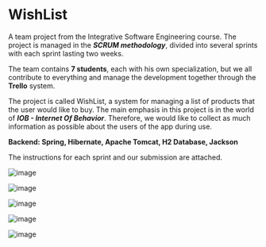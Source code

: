 # WishList
A team project from the Integrative Software Engineering course.
The project is managed in the ***SCRUM methodology***, divided into several sprints with each sprint lasting two weeks.

The team contains **7 students**, each with his own specialization, but we all contribute to everything and manage the development together through the **Trello** system.

The project is called WishList, a system for managing a list of products that the user would like to buy.
The main emphasis in this project is in the world of ***IOB - Internet Of Behavior***. Therefore, we would like to collect as much information as possible about the users of the app during use.

**Backend: Spring, Hibernate, Apache Tomcat, H2 Database, Jackson**

The instructions for each sprint and our submission are attached.

![image](https://user-images.githubusercontent.com/68230416/165538714-77187b73-ea47-4745-ad85-87e1214610c8.png)

![image](https://user-images.githubusercontent.com/68230416/165539056-32c7bec6-bfcb-429b-904d-a615db90c107.png)

![image](https://user-images.githubusercontent.com/68230416/165539102-3b4f7d19-8044-4aee-9fa7-0a87de6b09aa.png)

![image](https://user-images.githubusercontent.com/68230416/165539136-8451e4f3-1c98-4971-9cb3-360aea5df253.png)

![image](https://user-images.githubusercontent.com/68230416/165539164-6a0e248c-7dc1-4616-b21f-7f3b156e2200.png)
